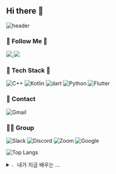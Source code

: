 ## Hi there 👋
![header](https://capsule-render.vercel.app/api?type=waving&color=0:F6D8CE,100:E2A9F3&height=200&section=footer&text=gany_github!%20🐤🐣🐥🍀&fontSize=60&fontAlignY=50&textBg=false&fontColor=FBEFEF&animation=scaleIn)


### 🚀 Follow Me 🚀
<a href="https://www.instagram.com/gaxnni?igsh=MWtiaDE3NDNkZno4eQ%3D%3D&utm_source=qr">
  <img src="https://img.shields.io/badge/instagram-E4405F?style=flat-square&logo=Java&logoColor=white"&link=[https://yeonyeon.tistory.com](https://www.instagram.com/gaxnni?igsh=MWtiaDE3NDNkZno4eQ%3D%3D&utm_source=qr)"/>
</a>   <a href="https://blog.naver.com/gaeun2615">
  <img src="https://img.shields.io/badge/velog-20C997?style=flat-square&logo=Java&logoColor=white"&link=https://blog.naver.com/gaeun2615"/>
</a>


  
### 📘 Tech Stack 📙
![C++](https://img.shields.io/badge/C%2B%2B-00599C?style=for-the-badge&logo=c%2B%2B&logoColor=white) ![Kotlin](https://img.shields.io/badge/Kotlin-0095D5?&style=for-the-badge&logo=kotlin&logoColor=white) ![dart](https://img.shields.io/badge/Dart-0175C2?style=for-the-badge&logo=dart&logoColor=white) ![Python](https://img.shields.io/badge/Python-3776AB?style=for-the-badge&logo=python&logoColor=white) ![Flutter](https://img.shields.io/badge/Flutter-02569B?style=for-the-badge&logo=flutter&logoColor=white)


### 📱 Contact
![Gmail](https://img.shields.io/badge/Gmail-D14836?style=for-the-badge&logo=gmail&logoColor=white)

### 🤜🤛 Group

![Slack](https://img.shields.io/badge/Slack-4A154B?style=for-the-badge&logo=slack&logoColor=white) ![Discord](https://img.shields.io/badge/Microsoft_Teams-6264A7?style=for-the-badge&logo=microsoft-teams&logoColor=white) ![Zoom](https://img.shields.io/badge/Zoom-2D8CFF?style=for-the-badge&logo=zoom&logoColor=white) ![Google](https://img.shields.io/badge/Google-4285F4?logo=google&logoColor=fff&style=for-the-badge)


![Top Langs](https://github-readme-stats.vercel.app/api/top-langs/?username=ganyaaaaa)


<details>
<summary>
  <img src="https://raw.githubusercontent.com/Tarikul-Islam-Anik/Animated-Fluent-Emojis/master/Emojis/Hand%20gestures/Eyes.png" alt="Eyes" width="2%" /> 내가 지금 배우는 ... 
</summary>
   <br
     
![js](https://img.shields.io/badge/JavaScript-F7DF1E?style=for-the-badge&logo=JavaScript&logoColor=white)
</details>
  
  

